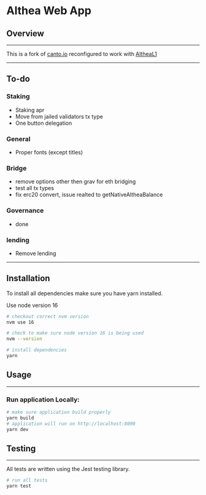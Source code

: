 # Althea Web App

## Overview

---

This is a fork of [canto.io](https://www.canto.io/)
reconfigured to work with [AltheaL1](https://github.com/althea-net/althea-L1)

---

## To-do

### Staking
- Staking apr
- Move from jailed validators tx type
- One button delegation

### General
- Proper fonts (except titles)

### Bridge
- remove options other then grav for eth bridging 
- test all tx types
- fix erc20 convert, issue realted to getNativeAltheaBalance

### Governance
- done

### lending
- Remove lending

---

## Installation


To install all dependencies make sure you have yarn installed.

Use node version 16

```bash
# checkout correct nvm version
nvm use 16

# check to make sure node version 16 is being used
nvm --version

# install dependencies
yarn
```

## Usage

---

### Run application Locally:

```bash
# make sure application build properly
yarn build
# application will run on http://localhost:8000
yarn dev
```

## Testing

---

All tests are written using the Jest testing library. 

```bash
# run all tests
yarn test 
```